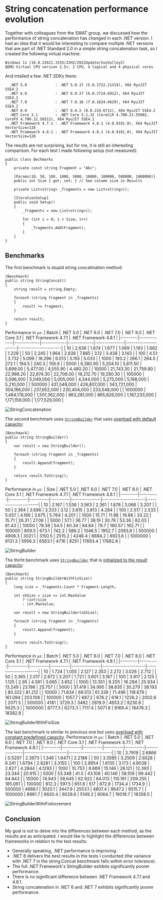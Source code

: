 # String concatenation performance evolution

Together with colleagues from the SWAT group, we discussed how the performance of string concatenation has changed in each .NET version. I had an idea that it would be interesting to compare multiple .NET versions that are part of .NET Standard 2.0 in a simple string concatenation task, so I created the following virtual machine:
```
Windows 11 (10.0.22621.3155/22H2/2022Update/SunValley2)
QEMU Virtual CPU version 2.5+, 2 CPU, 4 logical and 4 physical cores
```
And intalled a few .NET SDKs there:
```
  .NET 5.0             : .NET 5.0.17 (5.0.1722.21314), X64 RyuJIT SSE4.2
  .NET 6.0             : .NET 6.0.27 (6.0.2724.6912), X64 RyuJIT SSE4.2
  .NET 7.0             : .NET 7.0.16 (7.0.1624.6629), X64 RyuJIT SSE4.2
  .NET 8.0             : .NET 8.0.2 (8.0.224.6711), X64 RyuJIT SSE4.2
  .NET Core 3.1        : .NET Core 3.1.32 (CoreCLR 4.700.22.55902, CoreFX 4.700.22.56512), X64 RyuJIT SSE4.2
  .NET Framework 4.7.1 : .NET Framework 4.8.1 (4.8.9181.0), X64 RyuJIT VectorSize=128
  .NET Framework 4.8.1 : .NET Framework 4.8.1 (4.8.9181.0), X64 RyuJIT VectorSize=128
```
The results are not surprising, but for me, it is still an interesting comparison. For each test I made following setup (not measured):

```
public class Bechmarks
{
    private const string Fragment = "Abc";

    [Params(10, 50, 100, 1000, 5000, 10000, 100000, 500000, 1000000)]
    public int Size { get; set; } // See column size in Results

    private List<string> _fragments = new List<string>();

    [IterationSetup]
    public void Setup()
    {
        _fragments = new List<string>();

        for (int i = 0; i < Size; i++)
        {
            _fragments.Add(Fragment);
        }
    }
}
```

## Benchmarks

The first benchmark is stupid string concatination method:
```
[Benchmark]
public string StringConcat()
{
    string result = string.Empty;
    
    foreach (string fragment in _fragments)
    {
        result += fragment;
    }

    return result;
}
```
Performance in `μs`:
| Batch   | .NET 5.0    | .NET 6.0    | .NET 7.0    | .NET 8.0    | .NET Core 3.1 | .NET Framework 4.7.1 | .NET Framework 4.8.1 |
|---------|-------------|-------------|-------------|-------------|---------------|----------------------|----------------------|
| 10      | 2.636       | 1.874       | 1.677       | 1.069       | 1.193         | 1.662                | 1.228                |
| 50      | 2.245       | 1.964       | 2.838       | 7.885       | 3.12          | 3.438                | 3.143                |
| 100     | 4.51        | 3.732       | 5.099       | 18.296      | 6.013         | 5.155                | 5.033                |
| 1000    | 193.2       | 266.1       | 264.5       | 272.1       | 194.5         | 240.3                | 156.9                |
| 5000    | 6,380.90    | 5,204.10    | 5,611.50    | 5,699.00    | 5,477.00      | 4,555.90             | 4,480.20             |
| 10000   | 21,743.30   | 21,759.80   | 22,988.20   | 22,674.30   | 22,708.00     | 19,212.70            | 19,280.30            |
| 100000  | 5,096,000   | 5,049,000   | 5,005,000   | 4,344,000   | 5,275,000     | 5,198,000            | 5,210,000            |
| 500000  | 431,549,000 | 426,807,000 | 343,721,000 | 304,186,000 | 237,652,000   | 230,404,000          | 233,548,000          |
| 1000000 | 1,484,178,000 | 1,501,362,000 | 863,281,000 | 865,826,000 | 1,187,233,000 | 1,171,159,000        | 1,177,529,000        |

![StringConcatenation](2024-02-20_JPA_String-Concatenation-Benchmark-Dotnet-Versions-Chart-1.png)


The second benchmark uses [`StringBuilder`](https://learn.microsoft.com/en-us/dotnet/api/system.text.stringbuilder) that uses [overload with default capacity](https://learn.microsoft.com/en-us/dotnet/api/system.text.stringbuilder.-ctor?view=net-8.0#system-text-stringbuilder-ctor):
```
[Benchmark]
public string StringBuilder()
{
    var result = new StringBuilder();

    foreach (string fragment in _fragments)
    {
        result.Append(fragment);
    }

    return result.ToString();
}
```

Performance in `μs`:
| Size   | .NET 5.0 | .NET 6.0 | .NET 7.0 | .NET 8.0 | .NET Core 3.1 | .NET Framework 4.7.1 | .NET Framework 4.8.1 |
|---------|----------|----------|----------|----------|---------------|----------------------|----------------------|
| 10      | 2.167    | 1.536    | 3.563    | 2.361    | 1.878         | 3.066                | 3.207                |
| 50      | 2.364    | 3.696    | 3.333    | 3.12     | 3.815         | 3.813                | 4.284                |
| 100     | 2.517    | 2.533    | 5.057    | 4.166    | 3.675         | 5.764                | 4.201                |
| 1000    | 15.71    | 11.98    | 19.88    | 33.22    | 15.71         | 26.31                | 27.08                |
| 5000    | 57.1     | 36.77    | 38.19    | 30.76    | 53.36         | 82.03                | 81.43                |
| 10000   | 78.38    | 54.5     | 60.34    | 84.84    | 79.7          | 160.57               | 162.71               |
| 100000  | 809.5    | 673.1    | 742.2    | 586.2    | 1046.5        | 1952.7               | 2093.8               |
| 500000  | 4908.3   | 3021.1   | 3150.5   | 2515.2   | 4246.4        | 8884.2               | 8923.6               |
| 1000000 | 8131.3   | 5956.3   | 6563.1   | 4716     | 8251          | 17693.4              | 17682.8              |

![StringBuilder](2024-02-20_JPA_String-Concatenation-Benchmark-Dotnet-Versions-Chart-2.png)


The thirht benchmark uses [`StringBuilder`](https://learn.microsoft.com/en-us/dotnet/api/system.text.stringbuilder) that is [initialized to the result capacity](https://learn.microsoft.com/en-us/dotnet/api/system.text.stringbuilder.-ctor?view=net-8.0#system-text-stringbuilder-ctor(system-int32)):
```
[Benchmark]
public string StringBuilderWithFixSize()
{
    long size = _fragments.Count * Fragment.Length;
    
    int sbSize = size <= int.MaxValue 
        ? (int)size 
        : int.MaxValue;

    var result = new StringBuilder(sbSize);

    foreach (string fragment in _fragments)
    {
        result.Append(fragment);
    }

    return result.ToString();
}
```

Performance in `μs`:
| Batch   | .NET 5.0 | .NET 6.0 | .NET 7.0 | .NET 8.0 | .NET Core 3.1 | .NET Framework 4.7.1 | .NET Framework 4.8.1 |
|---------|----------|----------|----------|----------|---------------|----------------------|----------------------|
| 10      | 1.724    | 1.055    | 2.127    | 2.353    | 2.272         | 3.026                | 2.712                |
| 50      | 3.365    | 2.017    | 2.872    | 3.207    | 1.721         | 3.601                | 3.187                |
| 100     | 3.917    | 2.125    | 1.125    | 2.95     | 4.591         | 3.665                | 3.652                |
| 1000    | 13.351   | 9.205    | 16.284   | 25.934   | 13.249        | 23.198               | 25.757               |
| 5000    | 37.419   | 34.995   | 38.835   | 30.279   | 38.193        | 80.322               | 81.212               |
| 10000   | 71.834   | 69.513   | 61.338   | 71.496   | 119.679       | 161.094              | 203.108              |
| 100000  | 1057.7   | 687.2    | 678.2    | 618.1    | 1226.2        | 2002.6               | 2071.5               |
| 500000  | 4181     | 3729.3   | 3482     | 2619.9   | 4653.2        | 9230.6               | 9025.3               |
| 1000000 | 8777.3   | 6273.3   | 7117.4   | 5071.8   | 9169.4        | 18478.3              | 18382.8              |

![StringBuilderWithFixSize](2024-02-20_JPA_String-Concatenation-Benchmark-Dotnet-Versions-Chart-3.png)

The last benchmark is similar to previous one but uses [overload with constant predefined capacity](https://learn.microsoft.com/en-us/dotnet/api/system.text.stringbuilder.-ctor?view=net-8.0#system-text-stringbuilder-ctor(system-int32)).
Performance in `μs`:
| Batch   | .NET 5.0 | .NET 6.0 | .NET 7.0 | .NET 8.0 | .NET Core 3.1 | .NET Framework 4.7.1 | .NET Framework 4.8.1 |
|---------|----------|----------|----------|----------|---------------|----------------------|----------------------|
| 10      | 3.7919   | 2.6866   | 0.5297   | 2.3973   | 1.346         | 1.6471               | 2.2188               |
| 50      | 3.3585   | 3.2509   | 2.6528   | 6.241    | 1.6794        | 2.8281               | 3.3155               |
| 100     | 2.8954   | 1.8135   | 3.173    | 4.8038   | 2.827         | 4.2844               | 4.1293               |
| 1000    | 10.753   | 8.669    | 15.146   | 26.121   | 12.393        | 23.344               | 20.915               |
| 5000    | 53.348   | 41.5     | 43.108   | 40.146   | 58.109        | 99.442               | 84.843               |
| 10000   | 74.943   | 58.645   | 62.922   | 84.013   | 110.191       | 209.255              | 185.061              |
| 100000  | 812.3    | 597.5    | 651.8    | 517      | 872.6         | 1734.4               | 1734.9               |
| 500000  | 4986.1   | 3020.1   | 3447.9   | 2553.1   | 4807.4        | 9647.2               | 9515.7               |
| 1000000 | 8981.7   | 6620.4   | 6028.6   | 5149.2   | 9064.7        | 19018.7              | 18358.5              |

![StringBuilderWithFixIncrement](2024-02-20_JPA_String-Concatenation-Benchmark-Dotnet-Versions-Chart-4.png)

## Conclusion
My goal is not to delve into the differences between each method, as the results are as anticipated. I would like to highlight the differences between frameworks in relation to the test results:
- Generally speaking, .NET performance is improving.
- .NET 8 delivers the best results in the tests I conducted (the variance with .NET 7 in the string.Concat benchmark falls within error tolerance).
- The full .NET Framework's StringBuilder exhibits significantly poorer performance.
- There is no significant difference between .NET Framework 4.7.1 and 4.8.1.
- String concatenation in .NET 6 and .NET 7 exhibits significantly poorer performance.
